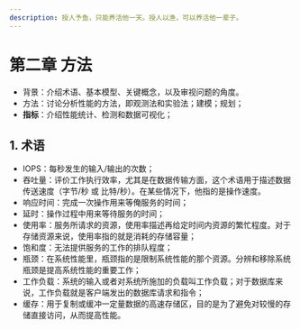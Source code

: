 ```yaml
---
description: 授人予鱼，只能养活他一天。授人以渔，可以养活他一辈子。
---
```


# 第二章 方法

* 背景：介绍术语、基本模型、关键概念，以及审视问题的角度。
* 方法：讨论分析性能的方法，即观测法和实验法；建模；规划；
* **指标**：介绍性能统计、检测和数据可视化；



## 1. 术语

* IOPS：每秒发生的输入/输出的次数；
* 吞吐量：评价工作执行效率，尤其是在数据传输方面，这个术语用于描述数据传送速度（字节/秒 或 比特/秒）。在某些情况下，他指的是操作速度。
* 响应时间：完成一次操作用来等俺服务的时间；
* 延时：操作过程中用来等待服务的时间；
* 使用率：服务所请求的资源，使用率描述再给定时间内资源的繁忙程度。对于存储资源来说，使用率指的就是消耗的存储容量；
* 饱和度：无法提供服务的工作的排队程度；
* 瓶颈：在系统性能里，瓶颈指的是限制系统性能的那个资源。分辨和移除系统瓶颈是提高系统性能的重要工作；
* 工作负载：系统的输入或者对系统所施加的负载叫工作负载；对于数据库来说，工作负载就是客户端发出的数据库请求和指令；
* 缓存：用于复制或缓冲一定量数据的高速存储区，目的是为了避免对较慢的存储直接访问，从而提高性能。
